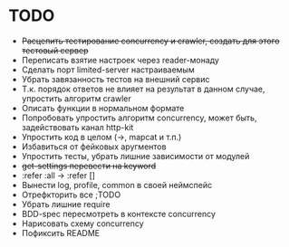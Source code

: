 # TODO

* ~~Расцепить тестирование concurrency и crawler, создать для этого тестовый сервер~~
* Переписать взятие настроек через reader-монаду
* Сделать порт limited-server настраиваемым
* Убрать завязанность тестов на внешний сервис
* Т.к. порядок ответов не влияет на результат в данном случае, упростить алгоритм crawler
* Описать функции в нормальном формате
* Попробовать упростить алгоритм concurrency, может быть, задействовать канал http-kit
* Упростить код в целом (->, mapcat и т.п.)
* Избавиться от фейковых аругментов
* Упростить тесты, убрать лишние зависимости от модулей
* ~~get-settings перевести на keyword~~
* :refer :all -> :refer []
* Вынести log, profile, common в своей неймспейс
* Отрефкторить все ;TODO
* Убрать лишние require
* BDD-spec пересмотреть в контексте concurrency
* Нарисовать схему concurrency
* Пофиксить README
